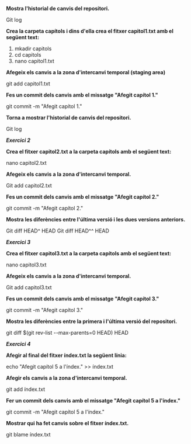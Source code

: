   **Mostra l'historial de canvis del repositori.**

  Git log
    
  **Crea la carpeta capítols i dins d'ella crea el fitxer capitol1.txt amb el següent text:**
  1. mkadir capitols
  2. cd capitols
  3. nano capitol1.txt
    
  **Afegeix els canvis a la zona d'intercanvi temporal (staging area)**

  git add capitol1.txt
    
  **Fes un commit dels canvis amb el missatge "Afegit capítol 1."**

  git commit -m "Afegit capítol 1."
    
  **Torna a mostrar l'historial de canvis del repositori.**

  Git log

***Exercici 2***

**Crea el fitxer capitol2.txt a la carpeta capítols amb el següent text:**

nano capitol2.txt
    
**Afegeix els canvis a la zona d'intercanvi temporal.**

Git add capitol2.txt
    
**Fes un commit dels canvis amb el missatge "Afegit capítol 2."**

git commit -m "Afegit capítol 2."
    
**Mostra les diferències entre l'última versió i les dues versions anteriors.**

Git diff HEAD^ HEAD
Git diff HEAD^^ HEAD

***Exercici 3***

**Crea el fitxer capitol3.txt a la carpeta capítols amb el següent text:**

nano capitol3.txt
    
**Afegeix els canvis a la zona d'intercanvi temporal.**

Git add capitol3.txt
    
**Fes un commit dels canvis amb el missatge "Afegit capítol 3."**

git commit -m "Afegit capítol 3."
    
**Mostra les diferències entre la primera i l'última versió del repositori.**

git diff $(git rev-list --max-parents=0 HEAD) HEAD

***Exercici 4***

**Afegir al final del fitxer índex.txt la següent línia:**

echo "Afegit capítol 5 a l'índex." >> índex.txt

**Afegir els canvis a la zona d'intercanvi temporal.**

git add índex.txt
    
**Fer un commit dels canvis amb el missatge "Afegit capítol 5 a l'índex."**

git commit -m "Afegit capítol 5 a l'índex."
    
**Mostrar qui ha fet canvis sobre el fitxer índex.txt.**

git blame índex.txt
